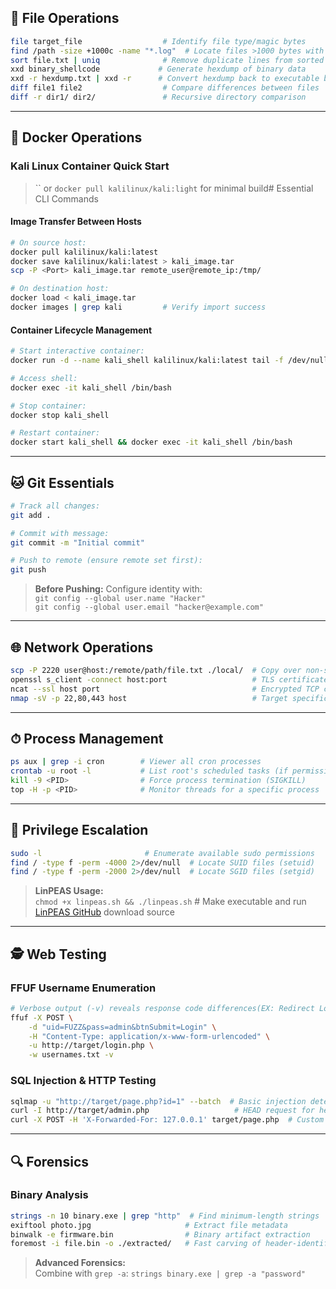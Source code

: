 
## 🔧 File Operations
```bash
file target_file                  # Identify file type/magic bytes
find /path -size +1000c -name "*.log"  # Locate files >1000 bytes with specific size/name (c=bytes, +value for minimum)
sort file.txt | uniq              # Remove duplicate lines from sorted text
xxd binary_shellcode             # Generate hexdump of binary data
xxd -r hexdump.txt | xxd -r      # Convert hexdump back to executable binary
diff file1 file2                  # Compare differences between files
diff -r dir1/ dir2/               # Recursive directory comparison
```

---
## 🐋 Docker Operations

### Kali Linux Container Quick Start
> `` or `docker pull kalilinux/kali:light` for minimal build# Essential CLI Commands 

#### Image Transfer Between Hosts
```bash
# On source host:
docker pull kalilinux/kali:latest
docker save kalilinux/kali:latest > kali_image.tar
scp -P <Port> kali_image.tar remote_user@remote_ip:/tmp/

# On destination host:
docker load < kali_image.tar
docker images | grep kali         # Verify import success
```

#### Container Lifecycle Management
```bash
# Start interactive container:
docker run -d --name kali_shell kalilinux/kali:latest tail -f /dev/null

# Access shell:
docker exec -it kali_shell /bin/bash

# Stop container:
docker stop kali_shell

# Restart container:
docker start kali_shell && docker exec -it kali_shell /bin/bash
```

---
## 🐱 Git Essentials
```bash
# Track all changes:
git add .

# Commit with message:
git commit -m "Initial commit"

# Push to remote (ensure remote set first):
git push
```

> **Before Pushing:** Configure identity with:  
> `git config --global user.name "Hacker"`  
> `git config --global user.email "hacker@example.com"`

---
## 🌐 Network Operations
```bash
scp -P 2220 user@host:/remote/path/file.txt ./local/  # Copy over non-standard port
openssl s_client -connect host:port                   # TLS certificate analysis
ncat --ssl host port                                  # Encrypted TCP connections
nmap -sV -p 22,80,443 host                            # Target specific ports for scanning
```

---
## ⏱ Process Management
```bash
ps aux | grep -i cron        # Viewer all cron processes
crontab -u root -l           # List root's scheduled tasks (if permissions allow)
kill -9 <PID>                # Force process termination (SIGKILL)
top -H -p <PID>              # Monitor threads for a specific process
```

---
## 🚀 Privilege Escalation
```bash
sudo -l                       # Enumerate available sudo permissions
find / -type f -perm -4000 2>/dev/null  # Locate SUID files (setuid)
find / -type f -perm -2000 2>/dev/null  # Locate SGID files (setgid)
```

> **LinPEAS Usage:**  
> `chmod +x linpeas.sh && ./linpeas.sh`  # Make executable and run  
> [LinPEAS GitHub](https://github.com/carlospolop/PEASS-ng) download source

---
## 🕵️ Web Testing

### FFUF Username Enumeration
```bash
# Verbose output (-v) reveals response code differences(EX: Redirect Location):
ffuf -X POST \
    -d "uid=FUZZ&pass=admin&btnSubmit=Login" \
    -H "Content-Type: application/x-www-form-urlencoded" \
    -u http://target/login.php \
    -w usernames.txt -v
```

### SQL Injection & HTTP Testing
```bash
sqlmap -u "http://target/page.php?id=1" --batch  # Basic injection detection
curl -I http://target/admin.php                   # HEAD request for headers
curl -X POST -H 'X-Forwarded-For: 127.0.0.1' target/page.php  # Custom header testing
```

---
## 🔍 Forensics

### Binary Analysis
```bash
strings -n 10 binary.exe | grep "http"  # Find minimum-length strings
exiftool photo.jpg                     # Extract file metadata
binwalk -e firmware.bin                # Binary artifact extraction
foremost -i file.bin -o ./extracted/   # Fast carving of header-identified files
```

> **Advanced Forensics:**  
> Combine with `grep -a`: `strings binary.exe | grep -a "password"`